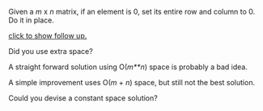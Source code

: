 

Given a *m* x *n* matrix, if an element is 0, set its entire row and column to 0. Do it in place.


[click to show follow up.](#)


Did you use extra space?<br />
A straight forward solution using O(*m**n*) space is probably a bad idea.<br />
A simple improvement uses O(*m* + *n*) space, but still not the best solution.<br />
Could you devise a constant space solution?


